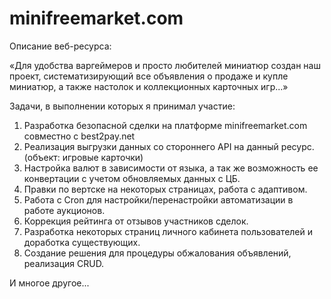 # minifreemarket.com

Описание веб-ресурса:

«Для удобства варгеймеров и просто любителей миниатюр создан наш проект, систематизирующий все объявления о продаже и купле миниатюр, а также настолок и коллекционных карточных игр...»


Задачи, в выполнении которых я принимал участие:

1. Разработка безопасной сделки на платформе minifreemarket.com совместно с best2pay.net
2. Реализация выгрузки данных со стороннего API на данный ресурс. (объект: игровые карточки)
3. Настройка валют в зависимости от языка, а так же возможность ее конвертации с учетом обновляемых данных с ЦБ.
4. Правки по вертске на некоторых страницах, работа с адаптивом.
5. Работа с Cron для настройки/перенастройки автоматизации в работе аукционов.
6. Коррекция рейтинга от отзывов участников сделок.
7. Разработка некоторых страниц личного кабинета пользователей и доработка существующих.
8. Создание решения для процедуры обжалования объявлений, реализация CRUD.

И многое другое...
